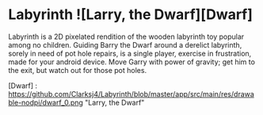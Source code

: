 # Labyrinth ![Larry, the Dwarf][Dwarf]

Labyrinth is a 2D pixelated rendition of the wooden labyrinth toy popular among no children. Guiding Barry the Dwarf around a derelict labyrinth, sorely in need of pot hole repairs, is a single player, exercise in frustration, made for your android device. Move Garry with power of gravity; get him to the exit, but watch out for those pot holes.

[Dwarf] : https://github.com/Clarksj4/Labyrinth/blob/master/app/src/main/res/drawable-nodpi/dwarf_0.png "Larry, the Dwarf"
